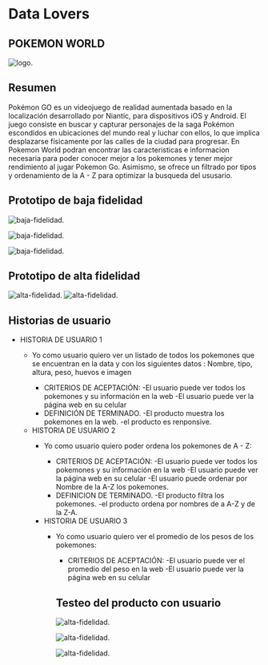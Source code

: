 # Data Lovers

## POKEMON WORLD

![logo](https://imgbbb.com/images/2019/04/08/7e64d9f5-cfe8-4871-b423-4da8c285f41a.md.jpg).

## Resumen

Pokémon GO es un videojuego de realidad aumentada basado en la localización desarrollado por Niantic, para dispositivos iOS y Android. El juego consiste en buscar y capturar personajes de la saga Pokémon escondidos en ubicaciones del mundo real y luchar con ellos, lo que implica desplazarse físicamente por las calles de la ciudad para progresar. 
En Pokemon World podran encontrar las caracteristicas e informacion necesaria para poder conocer mejor a los pokemones y tener mejor rendimiento al jugar Pokemon Go. Asimismo, se ofrece un filtrado por tipos y ordenamiento de la A - Z para optimizar la busqueda del ususario.


## Prototipo de baja fidelidad

![baja-fidelidad](https://imgbbb.com/images/2019/04/08/75528479-69cb-47bd-b416-672e98190966.md.jpg).


![baja-fidelidad](https://imgbbb.com/images/2019/03/26/3dbed4b5-f692-469e-9b51-b8bc8f540736.md.jpg).


![baja-fidelidad](https://imgbbb.com/images/2019/03/26/ad10cb4c-2f50-40f2-8525-4e2eddb7f83a.md.jpg).

## Prototipo de alta fidelidad
![alta-fidelidad](https://www.figma.com/file/C3p3GzbBWtHmGxNdcLoPCYEV/POKEMON?node-id=0%3A1).
![alta-fidelidad](https://imgbbb.com/images/2019/04/01/Captura.md.png).

## Historias de usuario

<ul>
<li>HISTORIA DE USUARIO 1</li>
<ul>
<li>Yo como usuario quiero ver un listado de todos los pokemones que se encuentran en la data y con los siguientes datos : Nombre, tipo, altura, peso, huevos e imagen</li>
<ul>
<li>CRITERIOS DE ACEPTACIÓN:
-El usuario puede ver todos los pokemones y su información en la web
-El usuario puede ver la página web en su celular 
</li> 
<li>DEFINICIÓN DE TERMINADO.
-El producto muestra los pokemones en la web.
-el producto es renponsive.
</li>
</ul>

<li>HISTORIA DE USUARIO 2</li>
<ul>
<li>Yo como usuario quiero poder ordena los pokemones de A - Z: 
</li>
<ul>
<li>CRITERIOS DE ACEPTACIÓN:
-El usuario puede ver todos los pokemones y su información en la web
-El usuario puede ver la página web en su celular 
-El usuario puede ordenar por Nombre de la A-Z los pokemones.
</li>
<li>DEFINICION DE TERMINADO.
-El producto filtra los pokemones.
-el producto ordena por nombres de a A-Z y de la Z-A.
</li>
</ul>

<li>HISTORIA DE USUARIO 3</li>
<ul>
<li>Yo como usuario quiero ver el promedio de los pesos de los pokemones: 
</li>
<ul>
<li>CRITERIOS DE ACEPTACIÓN:
-El usuario puede ver el promedio del peso en la web
-El usuario puede ver la página web en su celular 
</li>
</ul> 

## Testeo del producto con usuario

![alta-fidelidad](https://imgbbb.com/images/2019/04/08/66c4d3d6-06a4-4da2-ac25-b143ad42013f.md.jpg).


![alta-fidelidad](https://imgbbb.com/images/2019/04/08/6a4d4969-36dc-4f8f-aafb-71fdb1756626.md.jpg).

![alta-fidelidad](https://imgbbb.com/images/2019/04/08/98b82ca1-c5aa-4947-83f3-a2d0148a7794.md.jpg).